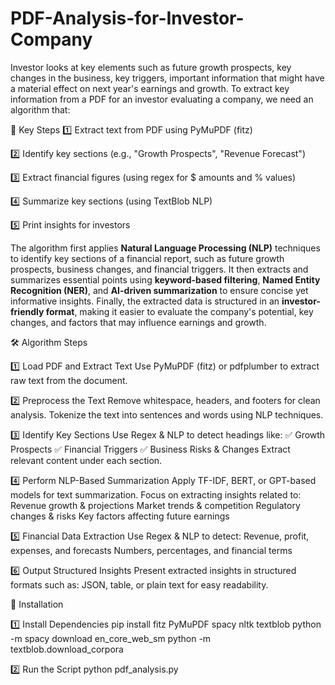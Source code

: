 # PDF-Analysis-for-Investor-Company
Investor looks at key elements such as future growth prospects, key changes in the business, key triggers, important information that might have a material effect on next year's earnings and growth. 
To extract key information from a PDF for an investor evaluating a company, we need an algorithm that:

📌 Key Steps
1️⃣ Extract text from PDF using PyMuPDF (fitz)

2️⃣ Identify key sections (e.g., "Growth Prospects", "Revenue Forecast")

3️⃣ Extract financial figures (using regex for $ amounts and % values)

4️⃣ Summarize key sections (using TextBlob NLP)

5️⃣ Print insights for investors


The algorithm first applies **Natural Language Processing (NLP)** techniques to identify key sections of a financial report, such as future growth prospects, business changes, and financial triggers. It then extracts and summarizes essential points using **keyword-based filtering**, **Named Entity Recognition (NER)**, and **AI-driven summarization** to ensure concise yet informative insights. Finally, the extracted data is structured in an **investor-friendly format**, making it easier to evaluate the company's potential, key changes, and factors that may influence earnings and growth.

🛠 Algorithm Steps

1️⃣ Load PDF and Extract Text
Use PyMuPDF (fitz) or pdfplumber to extract raw text from the document.

2️⃣ Preprocess the Text
Remove whitespace, headers, and footers for clean analysis.
Tokenize the text into sentences and words using NLP techniques.

3️⃣ Identify Key Sections
Use Regex & NLP to detect headings like:
✅ Growth Prospects
✅ Financial Triggers
✅ Business Risks & Changes
Extract relevant content under each section.

4️⃣ Perform NLP-Based Summarization
Apply TF-IDF, BERT, or GPT-based models for text summarization.
Focus on extracting insights related to:
Revenue growth & projections
Market trends & competition
Regulatory changes & risks
Key factors affecting future earnings

5️⃣ Financial Data Extraction
Use Regex & NLP to detect:
Revenue, profit, expenses, and forecasts
Numbers, percentages, and financial terms

6️⃣ Output Structured Insights
Present extracted insights in structured formats such as:
JSON, table, or plain text for easy readability.

🚀 Installation

1️⃣ Install Dependencies
pip install fitz PyMuPDF spacy nltk textblob
python -m spacy download en_core_web_sm
python -m textblob.download_corpora

2️⃣ Run the Script
python pdf_analysis.py
